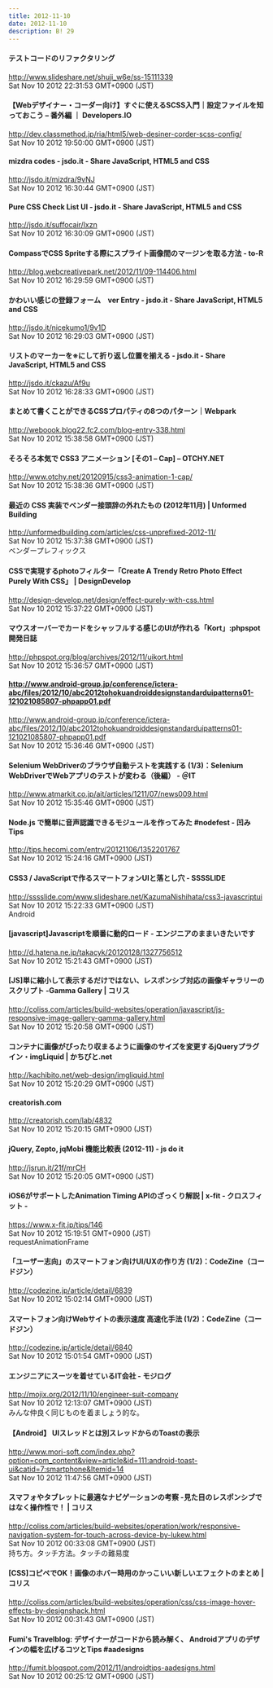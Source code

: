 ```yaml
---
title: 2012-11-10
date: 2012-11-10
description: B! 29
---
```


#### テストコードのリファクタリング
http://www.slideshare.net/shuji_w6e/ss-15111339<br>
Sat Nov 10 2012 22:31:53 GMT+0900 (JST)<br>


#### 【Webデザイナ－・コーダー向け】すぐに使えるSCSS入門｜設定ファイルを知っておこう – 番外編 ｜ Developers.IO
http://dev.classmethod.jp/ria/html5/web-desiner-corder-scss-config/<br>
Sat Nov 10 2012 19:50:00 GMT+0900 (JST)<br>


#### mizdra codes - jsdo.it - Share JavaScript, HTML5 and CSS
http://jsdo.it/mizdra/9vNJ<br>
Sat Nov 10 2012 16:30:44 GMT+0900 (JST)<br>


#### Pure CSS Check List UI - jsdo.it - Share JavaScript, HTML5 and CSS
http://jsdo.it/suffocair/lxzn<br>
Sat Nov 10 2012 16:30:09 GMT+0900 (JST)<br>


#### CompassでCSS Spriteする際にスプライト画像間のマージンを取る方法 - to-R
http://blog.webcreativepark.net/2012/11/09-114406.html<br>
Sat Nov 10 2012 16:29:59 GMT+0900 (JST)<br>


#### かわいい感じの登録フォーム　ver Entry - jsdo.it - Share JavaScript, HTML5 and CSS
http://jsdo.it/nicekumo1/9v1D<br>
Sat Nov 10 2012 16:29:03 GMT+0900 (JST)<br>


#### リストのマーカーを※にして折り返し位置を揃える - jsdo.it - Share JavaScript, HTML5 and CSS
http://jsdo.it/ckazu/Af9u<br>
Sat Nov 10 2012 16:28:33 GMT+0900 (JST)<br>


####  まとめて書くことができるCSSプロパティの8つのパターン｜Webpark
http://weboook.blog22.fc2.com/blog-entry-338.html<br>
Sat Nov 10 2012 15:38:58 GMT+0900 (JST)<br>


#### そろそろ本気で CSS3 アニメーション [その1 – Cap] – OTCHY.NET
http://www.otchy.net/20120915/css3-animation-1-cap/<br>
Sat Nov 10 2012 15:38:36 GMT+0900 (JST)<br>


####   最近の CSS 実装でベンダー接頭辞の外れたもの (2012年11月) | Unformed Building
http://unformedbuilding.com/articles/css-unprefixed-2012-11/<br>
Sat Nov 10 2012 15:37:38 GMT+0900 (JST)<br>
ベンダープレフィックス


#### CSSで実現するphotoフィルター「Create A Trendy Retro Photo Effect Purely With CSS」 | DesignDevelop
http://design-develop.net/design/effect-purely-with-css.html<br>
Sat Nov 10 2012 15:37:22 GMT+0900 (JST)<br>


#### マウスオーバーでカードをシャッフルする感じのUIが作れる「Kort」:phpspot開発日誌
http://phpspot.org/blog/archives/2012/11/uikort.html<br>
Sat Nov 10 2012 15:36:57 GMT+0900 (JST)<br>


#### http://www.android-group.jp/conference/ictera-abc/files/2012/10/abc2012tohokuandroiddesignstandarduipatterns01-121021085807-phpapp01.pdf
http://www.android-group.jp/conference/ictera-abc/files/2012/10/abc2012tohokuandroiddesignstandarduipatterns01-121021085807-phpapp01.pdf<br>
Sat Nov 10 2012 15:36:46 GMT+0900 (JST)<br>


####  Selenium WebDriverのブラウザ自動テストを実践する (1/3)：Selenium WebDriverでWebアプリのテストが変わる（後編） - ＠IT
http://www.atmarkit.co.jp/ait/articles/1211/07/news009.html<br>
Sat Nov 10 2012 15:35:46 GMT+0900 (JST)<br>


####  Node.js で簡単に音声認識できるモジュールを作ってみた #nodefest - 凹みTips
http://tips.hecomi.com/entry/20121106/1352201767<br>
Sat Nov 10 2012 15:24:16 GMT+0900 (JST)<br>


#### CSS3 / JavaScriptで作るスマートフォンUIと落とし穴 - SSSSLIDE
http://sssslide.com/www.slideshare.net/KazumaNishihata/css3-javascriptui<br>
Sat Nov 10 2012 15:22:33 GMT+0900 (JST)<br>
Android


####  [javascript]Javascriptを順番に動的ロード - エンジニアのままいきたいです
http://d.hatena.ne.jp/takacyk/20120128/1327756512<br>
Sat Nov 10 2012 15:21:43 GMT+0900 (JST)<br>


####   [JS]単に縮小して表示するだけではない、レスポンシブ対応の画像ギャラリーのスクリプト -Gamma Gallery | コリス
http://coliss.com/articles/build-websites/operation/javascript/js-responsive-image-gallery-gamma-gallery.html<br>
Sat Nov 10 2012 15:20:58 GMT+0900 (JST)<br>


#### コンテナに画像がぴったり収まるように画像のサイズを変更するjQueryプラグイン・imgLiquid | かちびと.net
http://kachibito.net/web-design/imgliquid.html<br>
Sat Nov 10 2012 15:20:29 GMT+0900 (JST)<br>


#### creatorish.com
http://creatorish.com/lab/4832<br>
Sat Nov 10 2012 15:20:15 GMT+0900 (JST)<br>


#### jQuery, Zepto, jqMobi 機能比較表 (2012-11) - js do it
http://jsrun.it/21f/mrCH<br>
Sat Nov 10 2012 15:20:05 GMT+0900 (JST)<br>


#### iOS6がサポートしたAnimation Timing APIのざっくり解説 | x-fit - クロスフィット -
https://www.x-fit.jp/tips/146<br>
Sat Nov 10 2012 15:19:51 GMT+0900 (JST)<br>
requestAnimationFrame


#### 「ユーザー志向」のスマートフォン向けUI/UXの作り方 (1/2)：CodeZine（コードジン）
http://codezine.jp/article/detail/6839<br>
Sat Nov 10 2012 15:02:14 GMT+0900 (JST)<br>


#### スマートフォン向けWebサイトの表示速度 高速化手法 (1/2)：CodeZine（コードジン）
http://codezine.jp/article/detail/6840<br>
Sat Nov 10 2012 15:01:54 GMT+0900 (JST)<br>


#### エンジニアにスーツを着せているIT会社 - モジログ
http://mojix.org/2012/11/10/engineer-suit-company<br>
Sat Nov 10 2012 12:13:07 GMT+0900 (JST)<br>
みんな仲良く同じものを着ましょう的な。


#### 【Android】 UIスレッドとは別スレッドからのToastの表示
http://www.mori-soft.com/index.php?option=com_content&view=article&id=111:android-toast-ui&catid=7:smartphone&Itemid=14<br>
Sat Nov 10 2012 11:47:56 GMT+0900 (JST)<br>


####   スマフォやタブレットに最適なナビゲーションの考察 -見た目のレスポンシブではなく操作性で！ | コリス
http://coliss.com/articles/build-websites/operation/work/responsive-navigation-system-for-touch-across-device-by-lukew.html<br>
Sat Nov 10 2012 00:33:08 GMT+0900 (JST)<br>
持ち方。タッチ方法。タッチの難易度


####   [CSS]コピペでOK！画像のホバー時用のかっこいい新しいエフェクトのまとめ | コリス
http://coliss.com/articles/build-websites/operation/css/css-image-hover-effects-by-designshack.html<br>
Sat Nov 10 2012 00:31:43 GMT+0900 (JST)<br>


#### Fumi's Travelblog: デザイナーがコードから読み解く、 Androidアプリのデザインの幅を広げるコツとTips #aadesigns
http://fumit.blogspot.com/2012/11/androidtips-aadesigns.html<br>
Sat Nov 10 2012 00:25:12 GMT+0900 (JST)<br>



